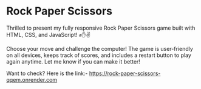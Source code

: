 # Rock Paper Scissors

Thrilled to present my fully responsive Rock Paper Scissors game built with HTML, CSS, and JavaScript! ✊✋✌️<br/>

Choose your move and challenge the computer! The game is user-friendly on all devices, keeps track of scores, and includes a restart button to play again anytime. Let me know if you can make it better! <br/>

Want to check? Here is the link:- https://rock-paper-scissors-qqem.onrender.com